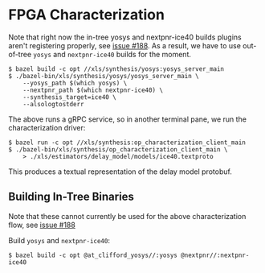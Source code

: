 # FPGA Characterization

Note that right now the in-tree yosys and nextpnr-ice40 builds plugins aren't
registering properly, see
[issue #188](https://github.com/google/xls/issues/188). As a result, we have to
use out-of-tree `yosys` and `nextpnr-ice40` builds for the moment.

```
$ bazel build -c opt //xls/synthesis/yosys:yosys_server_main
$ ./bazel-bin/xls/synthesis/yosys/yosys_server_main \
    --yosys_path $(which yosys) \
    --nextpnr_path $(which nextpnr-ice40) \
    --synthesis_target=ice40 \
    --alsologtostderr
```

The above runs a gRPC service, so in another terminal pane, we run the
characterization driver:

```
$ bazel run -c opt //xls/synthesis:op_characterization_client_main
$ ./bazel-bin/xls/synthesis/op_characterization_client_main \
    > ./xls/estimators/delay_model/models/ice40.textproto
```

This produces a textual representation of the delay model protobuf.

## Building In-Tree Binaries

Note that these cannot currently be used for the above characterization flow,
see [issue #188](https://github.com/google/xls/issues/188)

Build `yosys` and `nextpnr-ice40`:

```
$ bazel build -c opt @at_clifford_yosys//:yosys @nextpnr//:nextpnr-ice40
```
